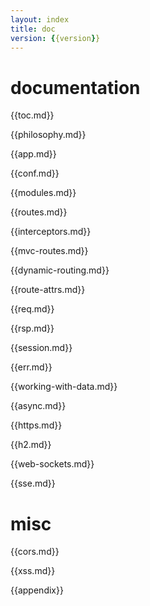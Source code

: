 ```yaml
---
layout: index
title: doc
version: {{version}}
---
```


documentation
=====
{{toc.md}}

{{philosophy.md}}

{{app.md}}

{{conf.md}}

{{modules.md}}

{{routes.md}}

{{interceptors.md}}

{{mvc-routes.md}}

{{dynamic-routing.md}}

{{route-attrs.md}}

{{req.md}}

{{rsp.md}}

{{session.md}}

{{err.md}}

{{working-with-data.md}}

{{async.md}}

{{https.md}}

{{h2.md}}

{{web-sockets.md}}

{{sse.md}}

# misc

{{cors.md}}

{{xss.md}}

{{appendix}}
